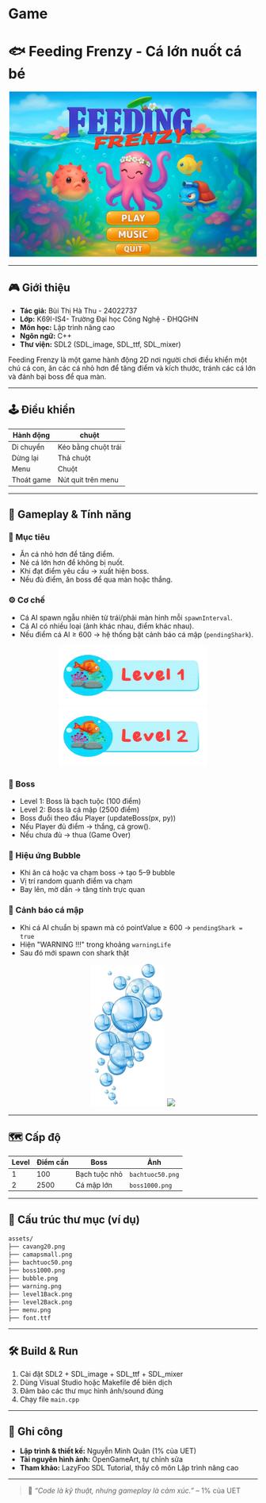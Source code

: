 # Game

# 🐟 Feeding Frenzy - Cá lớn nuốt cá bé

<div align="center">
  <img src="assets/menu.png" width="500">
</div>

---

## 🎮 Giới thiệu

- **Tác giả:** Bùi Thị Hà Thu - 24022737
- **Lớp:** K69I-IS4- Trường Đại học Công Nghệ - ĐHQGHN
- **Môn học:** Lập trình nâng cao
- **Ngôn ngữ:** C++
- **Thư viện:** SDL2 (SDL_image, SDL_ttf, SDL_mixer)

Feeding Frenzy là một game hành động 2D nơi người chơi điều khiển một chú cá con, ăn các cá nhỏ hơn để tăng điểm và kích thước, tránh các cá lớn và đánh bại boss để qua màn.

---

## 🕹️ Điều khiển

| Hành động  | chuột |
|----------|----------------|
| Di chuyển | Kéo bằng chuột trái |
| Dừng lại  | Thả chuột |
| Menu     | Chuột |
| Thoát game | Nút quit trên menu |

---

## 🌟 Gameplay & Tính năng

### 🎯 Mục tiêu
- Ăn cá nhỏ hơn để tăng điểm.
- Né cá lớn hơn để không bị nuốt.
- Khi đạt điểm yêu cầu → xuất hiện boss.
- Nếu đủ điểm, ăn boss để qua màn hoặc thắng.

### ⚙️ Cơ chế
- Cá AI spawn ngẫu nhiên từ trái/phải màn hình mỗi `spawnInterval`.
- Cá AI có nhiều loại (ảnh khác nhau, điểm khác nhau).
- Nếu điểm cá AI ≥ 600 → hệ thống bật cảnh báo cá mập (`pendingShark`).

<div align="center">
  <img src="assets/level1Back.png" width="300">
  <img src="assets/level2Back.png" width="300">
</div>

### 🦈 Boss
- Level 1: Boss là bạch tuộc (100 điểm)
- Level 2: Boss là cá mập (2500 điểm)
- Boss đuổi theo đầu Player (updateBoss(px, py))
- Nếu Player đủ điểm → thắng, cá grow().
- Nếu chưa đủ → thua (Game Over)

### 🫧 Hiệu ứng Bubble
- Khi ăn cá hoặc va chạm boss → tạo 5–9 bubble
- Vị trí random quanh điểm va chạm
- Bay lên, mờ dần → tăng tính trực quan

### 🚨 Cảnh báo cá mập
- Khi cá AI chuẩn bị spawn mà có pointValue ≥ 600 → `pendingShark = true`
- Hiện "WARNING !!!" trong khoảng `warningLife`
- Sau đó mới spawn con shark thật

<div align="center">
  <img src="assets/bubble.png" width="150">
  <img src="assets/warning.png" width="300">
</div>

---

## 🗺️ Cấp độ

| Level | Điểm cần | Boss | Ảnh |
|-------|----------|------|------|
| 1     | 100      | Bạch tuộc nhỏ | `bachtuoc50.png` |
| 2     | 2500     | Cá mập lớn    | `boss1000.png`  |

---

## 📂 Cấu trúc thư mục (ví dụ)

```
assets/
├── cavang20.png
├── camapsmall.png
├── bachtuoc50.png
├── boss1000.png
├── bubble.png
├── warning.png
├── level1Back.png
├── level2Back.png
├── menu.png
├── font.ttf
```

---

## 🛠️ Build & Run

1. Cài đặt SDL2 + SDL_image + SDL_ttf + SDL_mixer
2. Dùng Visual Studio hoặc Makefile để biên dịch
3. Đảm bảo các thư mục hình ảnh/sound đúng
4. Chạy file `main.cpp`

---

## 🏁 Ghi công

- **Lập trình & thiết kế:** Nguyễn Minh Quân (1% của UET)
- **Tài nguyên hình ảnh:** OpenGameArt, tự chỉnh sửa
- **Tham khảo:** LazyFoo SDL Tutorial, thầy cô môn Lập trình nâng cao

---

> 🧠 *“Code là kỹ thuật, nhưng gameplay là cảm xúc.”* – 1% của UET
